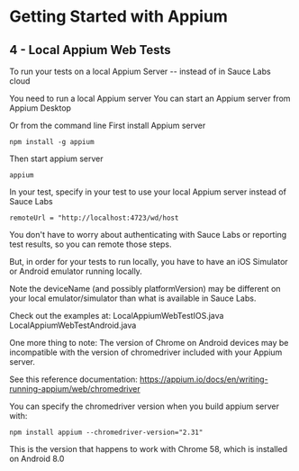 # Getting Started with Appium

## 4 - Local Appium Web Tests

To run your tests on a local Appium Server 
-- instead of in Sauce Labs cloud

You need to run a local Appium server
You can start an Appium server from Appium Desktop

Or from the command line
First install Appium server    
    
    npm install -g appium
    
 Then start appium server
 
    appium
    
In your test, specify in your test to use your local Appium server instead of Sauce Labs

    remoteUrl = "http://localhost:4723/wd/host

You don't have to worry about authenticating with Sauce Labs or reporting test results,
so you can remote those steps.

But, in order for your tests to run locally,
you have to have an iOS Simulator or Android emulator running locally.

Note the deviceName (and possibly platformVersion) may be different
on your local emulator/simulator than what is available in Sauce Labs.

Check out the examples at:
LocalAppiumWebTestIOS.java
LocalAppiumWebTestAndroid.java

One more thing to note:
The version of Chrome on Android devices may be incompatible 
with the version of chromedriver included with your Appium server.

See this reference documentation:
https://appium.io/docs/en/writing-running-appium/web/chromedriver

You can specify the chromedriver version when you build appium server with:
    
    npm install appium --chromedriver-version="2.31"
    
This is the version that happens to work with Chrome 58, which is installed on Android 8.0
 



